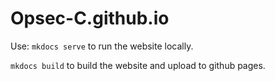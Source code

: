 # Opsec-C.github.io

Use:
```mkdocs serve```
to run the website locally.

```mkdocs build```
to build the website and upload to github pages.